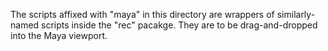 The scripts affixed with "maya" in this directory are wrappers of similarly-named scripts inside the "rec" pacakge. They are to be drag-and-dropped into the Maya viewport.